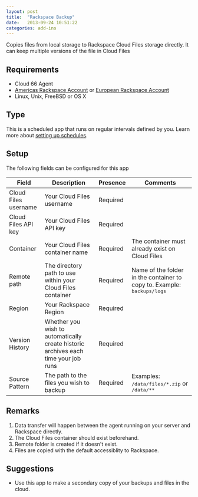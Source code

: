 ```yaml
---
layout: post
title:  "Rackspace Backup"
date:   2013-09-24 10:51:22
categories: add-ins
---
```


<p class="lead">Copies files from local storage to Rackspace Cloud Files storage directly. It can keep multiple versions of the file in Cloud Files</p>

## Requirements
- Cloud 66  Agent
- [Americas Rackspace Account](https://manage.rackspacecloud.com) or [European Rackspace Account](https://lon.manage.rackspacecloud.com)
- Linux, Unix, FreeBSD or OS X


## Type
This is a scheduled app that runs on regular intervals defined by you. Learn more about [setting up schedules](settingup_schedules).

## Setup
The following fields can be configured for this app

<table class='table table-bordered table-striped'>
	<thead>
		<tr>
			<th>Field</th>
			<th>Description</th>
			<th>Presence</th>
			<th>Comments</th>
		</tr>
	</thead>
	<tbody>
		<tr>
			<td>Cloud Files username</td>
			<td>Your Cloud Files username</td>
			<td><span class='label label-important'>Required</span></td>
			<td></td>
		</tr>
		<tr>
			<td>Cloud Files API key</td>
			<td>Your Cloud Files API key</td>
			<td><span class='label label-important'>Required</span></td>
			<td></td>
		</tr>
		<tr>
			<td>Container</td>
			<td>Your Cloud Files container name</td>
			<td><span class='label label-important'>Required</span></td>
			<td>The container must already exist on Cloud Files</td>
		</tr>
		<tr>
			<td>Remote path</td>
			<td>The directory path to use within your Cloud Files container</td>
			<td><span class='label label-important'>Required</span></td>
			<td>Name of the folder in the container to copy to. Example: <kbd>backups/logs</kbd></td>
		</tr>
		<tr>
			<td>Region</td>
			<td>Your Rackspace Region</td>
			<td><span class='label label-important'>Required</span></td>
			<td></td>
		</tr>
		<tr>
			<td>Version History</td>
			<td>Whether you wish to automatically create historic archives each time your job runs</td>
			<td><span class='label label-important'>Required</span></td>
			<td></td>
		</tr>
		<tr>
			<td>Source Pattern</td>
			<td>The path to the files you wish to backup</td>
			<td><span class='label label-important'>Required</span></td>
			<td>Examples: <kbd>/data/files/*.zip</kbd> or <kbd>/data/**</kbd></td>
		</tr>
	</tbody>
</table>

## Remarks
1. Data transfer will happen between the agent running on your server and Rackspace directly.
2. The Cloud Files container should exist beforehand.
3. Remote folder is created if it doesn't exist.
4. Files are copied with the default accessiblity to Rackspace.

## Suggestions
- Use this app to make a secondary copy of your backups and files in the cloud.